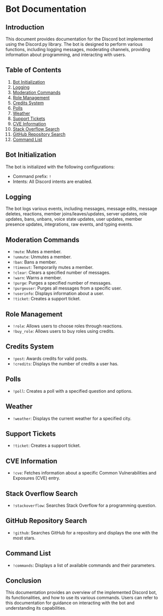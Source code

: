 # Bot Documentation

## Introduction
This document provides documentation for the Discord bot implemented using the Discord.py library. The bot is designed to perform various functions, including logging messages, moderating channels, providing information about programming, and interacting with users.

## Table of Contents
1. [Bot Initialization](#bot-initialization)
2. [Logging](#logging)
3. [Moderation Commands](#moderation-commands)
4. [Role Management](#role-management)
5. [Credits System](#credits-system)
6. [Polls](#polls)
7. [Weather](#weather)
8. [Support Tickets](#support-tickets)
9. [CVE Information](#cve-information)
10. [Stack Overflow Search](#stack-overflow-search)
11. [GitHub Repository Search](#github-repository-search)
12. [Command List](#command-list)

## Bot Initialization
The bot is initialized with the following configurations:
- Command prefix: `!`
- Intents: All Discord intents are enabled.

## Logging
The bot logs various events, including messages, message edits, message deletes, reactions, member joins/leaves/updates, server updates, role updates, bans, unbans, voice state updates, user updates, member presence updates, integrations, raw events, and typing events.

## Moderation Commands
- `!mute`: Mutes a member.
- `!unmute`: Unmutes a member.
- `!ban`: Bans a member.
- `!timeout`: Temporarily mutes a member.
- `!clear`: Clears a specified number of messages.
- `!warn`: Warns a member.
- `!purge`: Purges a specified number of messages.
- `!purgeuser`: Purges all messages from a specific user.
- `!userinfo`: Displays information about a user.
- `!ticket`: Creates a support ticket.

## Role Management
- `!role`: Allows users to choose roles through reactions.
- `!buy_role`: Allows users to buy roles using credits.

## Credits System
- `!post`: Awards credits for valid posts.
- `!credits`: Displays the number of credits a user has.

## Polls
- `!poll`: Creates a poll with a specified question and options.

## Weather
- `!weather`: Displays the current weather for a specified city.

## Support Tickets
- `!ticket`: Creates a support ticket.

## CVE Information
- `!cve`: Fetches information about a specific Common Vulnerabilities and Exposures (CVE) entry.

## Stack Overflow Search
- `!stackoverflow`: Searches Stack Overflow for a programming question.

## GitHub Repository Search
- `!github`: Searches GitHub for a repository and displays the one with the most stars.

## Command List
- `!commands`: Displays a list of available commands and their parameters.

## Conclusion
This documentation provides an overview of the implemented Discord bot, its functionalities, and how to use its various commands. Users can refer to this documentation for guidance on interacting with the bot and understanding its capabilities.
